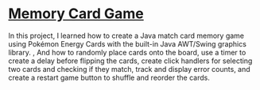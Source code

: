 # [Memory Card Game](https://youtu.be/FxDirbh3tXc)
In this project, I learned how to create a Java match card memory game using Pokémon Energy Cards with the built-in Java AWT/Swing graphics library.
, And how to randomly place cards onto the board, use a timer to create a delay before flipping the cards, create click handlers for selecting two cards and checking if they match, track and display error counts, and create a restart game button to shuffle and reorder the cards.






